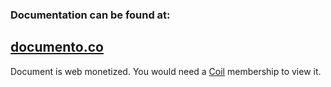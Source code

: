 ### Documentation can be found at:
## [documento.co](https://documento.co/5ec580e98842fe8746161d6b)
Document is web monetized. You would need a [Coil](https://coil.com/) membership to view it.